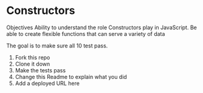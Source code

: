 # Constructors
Objectives
Ability to understand the role Constructors play in JavaScript.
Be able to create flexible functions that can serve a variety of data

The goal is to make sure all 10 test pass.

1. Fork this repo
2. Clone it down
3. Make the tests pass
4. Change this Readme to explain what you did
5. Add a deployed URL here

